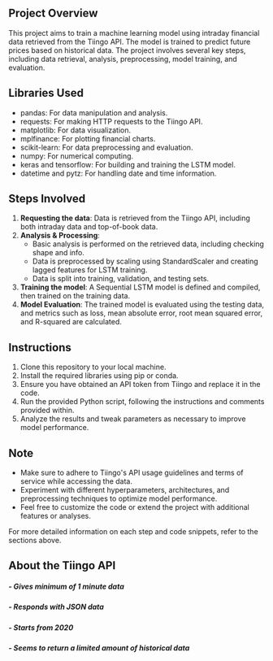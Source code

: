 

## Project Overview
This project aims to train a machine learning model using intraday financial data retrieved from the Tiingo API. The model is trained to predict future prices based on historical data. The project involves several key steps, including data retrieval, analysis, preprocessing, model training, and evaluation.

## Libraries Used
- pandas: For data manipulation and analysis.
- requests: For making HTTP requests to the Tiingo API.
- matplotlib: For data visualization.
- mplfinance: For plotting financial charts.
- scikit-learn: For data preprocessing and evaluation.
- numpy: For numerical computing.
- keras and tensorflow: For building and training the LSTM model.
- datetime and pytz: For handling date and time information.

## Steps Involved
1. **Requesting the data**: Data is retrieved from the Tiingo API, including both intraday data and top-of-book data.
2. **Analysis & Processing**:
    - Basic analysis is performed on the retrieved data, including checking shape and info.
    - Data is preprocessed by scaling using StandardScaler and creating lagged features for LSTM training.
    - Data is split into training, validation, and testing sets.
3. **Training the model**: A Sequential LSTM model is defined and compiled, then trained on the training data.
4. **Model Evaluation**: The trained model is evaluated using the testing data, and metrics such as loss, mean absolute error, root mean squared error, and R-squared are calculated.

## Instructions
1. Clone this repository to your local machine.
2. Install the required libraries using pip or conda.
3. Ensure you have obtained an API token from Tiingo and replace it in the code.
4. Run the provided Python script, following the instructions and comments provided within.
5. Analyze the results and tweak parameters as necessary to improve model performance.

## Note
- Make sure to adhere to Tiingo's API usage guidelines and terms of service while accessing the data.
- Experiment with different hyperparameters, architectures, and preprocessing techniques to optimize model performance.
- Feel free to customize the code or extend the project with additional features or analyses.

For more detailed information on each step and code snippets, refer to the sections above.

## About the __Tiingo__ API
#####    - Gives minimum of 1 minute data
#####    - Responds with JSON data
#####    - Starts from 2020
#####    - Seems to return a limited amount of historical data